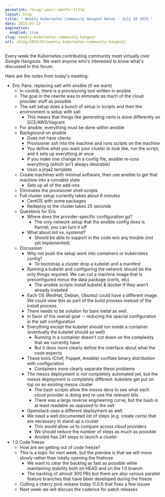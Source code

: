 ```yaml
---
permalink: /blog/:year/:month/:title
layout: blog
title: " Weekly Kubernetes Community Hangout Notes - July 10 2015 "
date: 2015-07-13
pagination:
  enabled: true
slug: weekly-kubernetes-community-hangout
url: /blog/2015/07/weekly-kubernetes-community-hangout/
---
```


Every week the Kubernetes contributing community meet virtually over Google Hangouts. We want anyone who's interested to know what's discussed in this forum.

Here are the notes from today's meeting:

* Eric Paris: replacing salt with ansible (if we want)
    * In contrib, there is a provisioning tool written in ansible
    * The goal in the rewrite was to eliminate as much of the cloud provider stuff as possible
    * The salt setup does a bunch of setup in scripts and then the environment is setup with salt
        * This means that things like generating certs is done differently on GCE/AWS/Vagrant
    * For ansible, everything must be done within ansible
    * Background on ansible
        * Does not have clients
        * Provisioner ssh into the machine and runs scripts on the machine
        * You define what you want your cluster to look like, run the script, and it sets up everything at once
        * If you make one change in a config file, ansible re-runs everything (which isn’t always desirable)
        * Uses a jinja2 template
	* Create machines with minimal software, then use ansible to get that machine into a runnable state
        * Sets up all of the add-ons
    * Eliminates the provisioner shell scripts
    * Full cluster setup currently takes about 6 minutes
        * CentOS with some packages
        * Redeploy to the cluster takes 25 seconds
    * Questions for Eric
        * Where does the provider-specific configuration go?
            * The only network setup that the ansible config does is flannel; you can turn it off
        * What about init vs. systemd?
            * Should be able to support in the code w/o any trouble (not yet implemented)
    * Discussion
        * Why not push the setup work into containers or kubernetes config?
            * To bootstrap a cluster drop a kubelet and a manifest
        * Running a kubelet and configuring the network should be the only things required. We can cut a machine image that is preconfigured minus the data package (certs, etc)
            * The ansible scripts install kubelet & docker if they aren’t already installed
        * Each OS (RedHat, Debian, Ubuntu) could have a different image. We could view this as part of the build process instead of the install process.
        * There needs to be solution for bare metal as well.
        * In favor of the overall goal -- reducing the special configuration in the salt configuration
        * Everything except the kubelet should run inside a container (eventually the kubelet should as well)
            * Running in a container doesn’t cut down on the complexity that we currently have
            * But it does more clearly define the interface about what the code expects
        * These tools (Chef, Puppet, Ansible) conflate binary distribution with configuration
            * Containers more clearly separate these problems
        * The mesos deployment is not completely automated yet, but the mesos deployment is completely different: kubelets get put on top on an existing mesos cluster
            * The bash scripts allow the mesos devs to see what each cloud provider is doing and re-use the relevant bits
            * There was a large reverse engineering curve, but the bash is at least readable as opposed to the salt
        * Openstack uses a different deployment as well
        * We need a well documented list of steps (e.g. create certs) that are necessary to stand up a cluster
            * This would allow us to compare across cloud providers
            * We should reduce the number of steps as much as possible
            * Ansible has 241 steps to launch a cluster
* 1.0 Code freeze
    * How are we getting out of code freeze?
    * This is a topic for next week, but the preview is that we will move slowly rather than totally opening the firehose
        * We want to clear the backlog as fast as possible while maintaining stability both on HEAD and on the 1.0 branch
        * The backlog of almost 300 PRs but there are also various parallel feature branches that have been developed during the freeze
    * Cutting a cherry pick release today (1.0.1) that fixes a few issues
    * Next week we will discuss the cadence for patch releases
